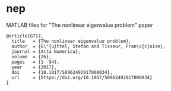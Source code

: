 # nep
MATLAB files for "The nonlinear eigenvalue problem" paper 

```
@article{GT17,
  title   = {The nonlinear eigenvalue problem},
  author  = {G\"{u}ttel, Stefan and Tisseur, Fran\c{c}oise},
  journal = {Acta Numerica},
  volume  = {26},
  pages   = {1--94},
  year    = {2017},
  doi     = {10.1017/S0962492917000034},
  url     = {https://doi.org/10.1017/S0962492917000034}
}
```
